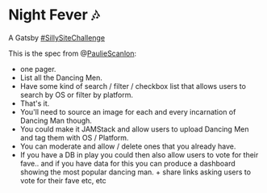 # Night Fever 🎶

A Gatsby [#SillySiteChallenge]

This is the spec from @[PaulieScanlon]:

- one pager.
- List all the Dancing Men.
- Have some kind of search / filter / checkbox list that allows users
  to search by OS or filter by platform.
- That's it.
- You'll need to source an image for each and every incarnation of
  Dancing Man though.
- You could make it JAMStack and allow users to upload Dancing Men and
  tag them with OS / Platform.
- You can moderate and allow / delete ones that you already have.
- If you have a DB in play you could then also allow users to vote for
  their fave.. and if you have data for this you can produce a
  dashboard showing the most popular dancing man. + share links asking
  users to vote for their fave etc, etc

<!-- Links -->

[#sillysitechallenge]: https://www.gatsbyjs.com/silly-site-challenge/
[pauliescanlon]: https://github.com/PaulieScanlon
